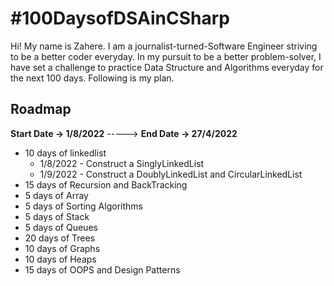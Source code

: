 # #100DaysofDSAinCSharp

Hi! My name is Zahere. I am a journalist-turned-Software Engineer striving to be a better coder everyday. In my pursuit to be a better problem-solver, I have set a challenge to practice Data Structure and Algorithms everyday for the next 100 days. Following is my plan. 

## Roadmap
**Start Date -> 1/8/2022** -----> **End Date -> 27/4/2022**
- 10 days of linkedlist
  - 1/8/2022 - Construct a SinglyLinkedList
  - 1/9/2022 - Construct a DoublyLinkedList and CircularLinkedList
- 15 days of Recursion and BackTracking
- 5 days of Array
- 5 days of Sorting Algorithms
- 5 days of Stack
- 5 days of Queues
- 20 days of Trees
- 10 days of Graphs
- 10 days of Heaps
- 15 days of OOPS and Design Patterns
